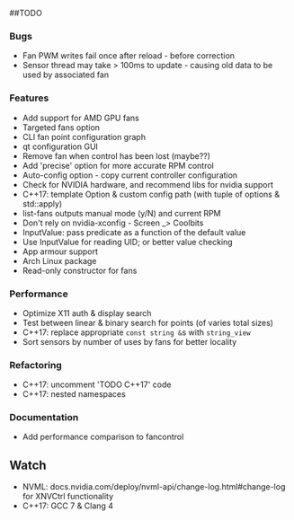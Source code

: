 ##TODO

### Bugs

- Fan PWM writes fail once after reload - before correction
- Sensor thread may take > 100ms to update - causing old data to be used by associated fan

### Features

- Add support for AMD GPU fans
- Targeted fans option
- CLI fan point configuration graph
- qt configuration GUI
- Remove fan when control has been lost (maybe??)
- Add 'precise' option for more accurate RPM control
- Auto-config option - copy current controller configuration
- Check for NVIDIA hardware, and recommend libs for nvidia support
- C++17: template Option & custom config path (with tuple of options & std::apply)
- list-fans outputs manual mode (y/N) and current RPM
- Don't rely on nvidia-xconfig - Screen _> Coolbits
- InputValue: pass predicate as a function of the default value
- Use InputValue for reading UID; or better value checking
- App armour support
- Arch Linux package
- Read-only constructor for fans

### Performance

- Optimize X11 auth & display search
- Test between linear & binary search for points (of varies total sizes)
- C++17: replace appropriate `const string &`s with `string_view`
- Sort sensors by number of uses by fans for better locality

### Refactoring

- C++17: uncomment 'TODO C++17' code
- C++17: nested namespaces

### Documentation

- Add performance comparison to fancontrol

## Watch

- NVML: docs.nvidia.com/deploy/nvml-api/change-log.html#change-log for XNVCtrl functionality
- C++17: GCC 7 & Clang 4
